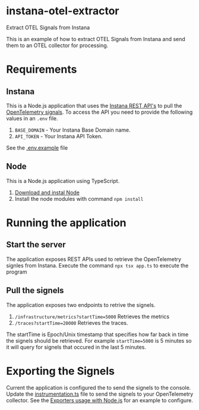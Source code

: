 # instana-otel-extractor
Extract OTEL Signals from Instana

This is an example of how to extract OTEL Signals from Instana and send them to an OTEL collector for processing.

# Requirements
## Instana
This is a Node.js application that uses the [Instana REST API's](https://www.ibm.com/docs/en/instana-observability/current?topic=apis-instana-rest-api) to pull the [OpenTelemetry signals](https://opentelemetry.io/docs/concepts/signals/). To access the API you need to provide the following values in an `.env` file.
1. `BASE_DOMAIN` - Your Instana Base Domain name.
2. `API_TOKEN` - Your Instana API Token.

See the [.env.example](./env.example) file

## Node
This is a Node.js application using TypeScript. 
1. [Download and instal Node](https://nodejs.org/en/download)  
2. Install the node modules with command `npm install`

# Running the application

## Start the server
The application exposes REST APIs used to retrieve the OpenTelemetry signles from Instana.  Execute the command `npx tsx app.ts` to execute the program

## Pull the signels
The application exposes two endpoints to retrive the signels.
1. `/infrastructure/metrics?startTime=5000` Retrieves the metrics
2. `/traces?startTime=20000` Retrieves the traces.

The startTime is Epoch/Unix timestamp that specifies how far back in time the signels should be retrieved.  For example `startTime=5000` is 5 minutes so it will query for signels that occured in the last 5 minutes.

# Exporting the Signels
Current the application is configured the to send the signels to the console.  Update the [instrumentation.ts](./instrumentation.ts) file to send the signels to your OpenTelemetry collector.  See the [Exporters usage with Node.js](https://opentelemetry.io/docs/languages/js/exporters/#usage-with-nodejs) for an example to configure.
